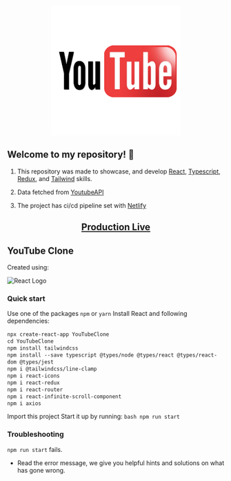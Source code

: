 <div align="center">
<img src="https://github.com/wiktorkoscielny/YouTube/blob/YT-25/src/youtube/style/assets/yt-logo.png" width="300" alt="YouTube Logo" />
</div>

## Welcome to my repository! 🚀 

1. This repository was made to showcase, and develop [React](https://react.dev), [Typescript](https://www.typescriptlang.org
), [Redux](https://redux.js.org), and [Tailwind](https://tailwindcss.com) skills.

2. Data fetched from [YoutubeAPI](https://developers.google.com/youtube/v3/docs?hl=pl)

3. The project has ci/cd pipeline set with [Netlify](https://docs.netlify.com/cli/get-started/)

<div align="center"><h2><a href="https://wiktorkoscielny-youtube-clone.netlify.app">Production Live</a></h2></div>

## YouTube Clone
Created using: 

<img src="https://miro.medium.com/v2/resize:fit:1200/1*et_kPtJUzLi0GMYP9JlVmg.gif" width="300" alt="React Logo" />

### Quick start

Use one of the packages `npm` or `yarn`
Install React and following dependencies:
   ```
   npx create-react-app YouTubeClone
   cd YouTubeClone
   npm install tailwindcss
   npm install --save typescript @types/node @types/react @types/react-dom @types/jest
   npm i @tailwindcss/line-clamp
   npm i react-icons
   npm i react-redux
   npm i react-router
   npm i react-infinite-scroll-component
   npm i axios
   ```
Import this project
Start it up by running:
    ```bash
    npm run start
    ```
### Troubleshooting 
   ```npm run start``` fails.
  - Read the error message, we give you helpful hints and solutions on what has gone wrong.
